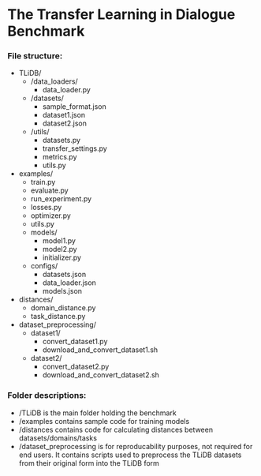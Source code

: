 # The Transfer Learning in Dialogue Benchmark

### File structure:

- TLiDB/
    - /data_loaders/
        - data_loader.py
    - /datasets/
        - sample_format.json
        - dataset1.json
        - dataset2.json
    - /utils/
        - datasets.py
        - transfer_settings.py
        - metrics.py
        - utils.py
- examples/
    - train.py
    - evaluate.py
    - run_experiment.py
    - losses.py
    - optimizer.py
    - utils.py
    - models/
        - model1.py
        - model2.py
        - initializer.py
    - configs/
        - datasets.json
        - data_loader.json
        - models.json
- distances/
    - domain_distance.py
    - task_distance.py
- dataset_preprocessing/
    - dataset1/
        - convert_dataset1.py
        - download_and_convert_dataset1.sh
    - dataset2/
        - convert_dataset2.py
        - download_and_convert_dataset2.sh

### Folder descriptions:

- /TLiDB is the main folder holding the benchmark
- /examples contains sample code for training models
- /distances contains code for calculating distances between datasets/domains/tasks
- /dataset_preprocessing is for reproducability purposes, not required for end users. It contains scripts used to preprocess the TLiDB datasets from their original form into the TLiDB form
